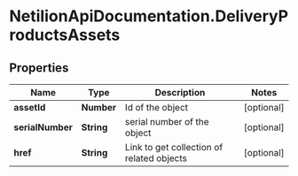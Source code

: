 # NetilionApiDocumentation.DeliveryProductsAssets

## Properties
Name | Type | Description | Notes
------------ | ------------- | ------------- | -------------
**assetId** | **Number** | Id of the object | [optional] 
**serialNumber** | **String** | serial number of the object | [optional] 
**href** | **String** | Link to get collection of related objects | [optional] 


